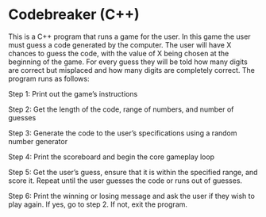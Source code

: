 # Codebreaker (C++)

This is a C++ program that runs a game for the user. In this game the user must guess a code generated by the computer. The user will have X chances to guess the code, with the value of X being chosen at the beginning of the game. For every guess they will be told how many digits are correct but misplaced and how many digits are completely correct. The program runs as follows:

Step 1: Print out the game’s instructions


Step 2: Get the length of the code, range of numbers, and number of guesses


Step 3: Generate the code to the user’s specifications using a random number generator


Step 4: Print the scoreboard and begin the core gameplay loop


Step 5: Get the user’s guess, ensure that it is within the specified range, and score it. Repeat until the user guesses the code or runs out of guesses. 


Step 6: Print the winning or losing message and ask the user if they wish to play again. If yes, go to step 2. If not, exit the program.

